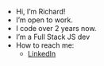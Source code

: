 - Hi, I’m Richard!
- I’m open to work.
- I code over 2 years now.
- I’m a Full Stack JS dev
- How to reach me:
  - [LinkedIn](https://www.linkedin.com/in/richard-kadian)
